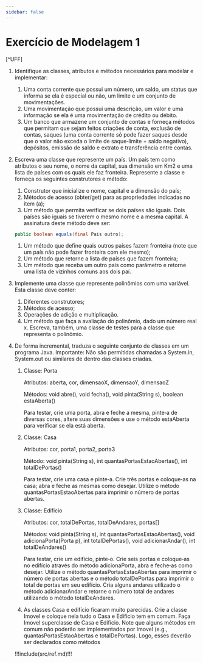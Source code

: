 ```yaml
---
sidebar: false
---
```


# Exercício de Modelagem 1

[^UFF]


1. Identifique as classes, atributos e métodos necessários para modelar e implementar: 
    1. Uma conta corrente que possui um número, um saldo, um status que informa se ela é especial ou não, um limite e um conjunto de movimentações. 
    1. Uma movimentação que possui uma descrição, um valor e uma informação se ela é uma movimentação de crédito ou débito. 
    1. Um banco que armazene um conjunto de contas e forneça métodos que permitam que sejam feitos criações de conta, exclusão de contas, saques (uma conta corrente só pode fazer saques desde que o valor não exceda o limite de saque‐limite + saldo negativo), depósitos, emissão de saldo e extrato e transferência entre contas.

1. Escreva uma classe que represente um país. Um país tem como atributos o seu nome, o nome da capital, sua dimensão em Km2 e uma lista de países com os quais ele faz fronteira. Represente a classe e forneça os seguintes construtores e método: 
    1. Construtor que inicialize o nome, capital e a dimensão do país;
    1. Métodos de acesso (obter/get) para as propriedades indicadas no item (a); 
    1. Um método que permita verificar se dois países são iguais. Dois países são iguais se tiverem o mesmo nome e a mesma capital. A assinatura deste método deve ser: 
    ```java
    public boolean equals(final Pais outro);
    ```
    1. Um método que define quais outros países fazem fronteira (note que um país não pode fazer fronteira com ele mesmo); 
    1. Um método que retorne a lista de países que fazem fronteira; 
    1. Um método que receba um outro país como parâmetro e retorne uma lista de vizinhos comuns aos dois paí.


1. Implemente uma classe que represente polinômios com uma variável.  Esta classe deve conter: 
    1. Diferentes construtores; 
    1. Métodos de acesso; 
    1. Operações de adição e multiplicação.  
    1. Um método que faça a avaliação do polinômio, dado um número real x. Escreva, também, uma classe de testes para a classe que representa o polinômio. 
4. De forma incremental, traduza o seguinte conjunto de classes em um programa Java. Importante: Não são permitidas chamadas a System.in, System.out ou similares de dentro das classes criadas. 
    1. Classe: Porta 
       
       Atributos: aberta, cor, dimensaoX, dimensaoY, dimensaoZ 
       
       Métodos: void abre(), void fecha(), void pinta(String s), boolean estaAberta() 
       
       Para testar, crie uma porta, abra e feche a mesma, pinte‐a de diversas cores, altere suas dimensões e use o método estaAberta para verificar se ela está aberta. 
    1. Classe: Casa 
    
        Atributos: cor, porta1, porta2, porta3 
        
        Método:  void  pinta(String  s),  int  quantasPortasEstaoAbertas(), int totalDePortas() 
        
        Para testar, crie uma casa e pinte‐a. Crie três portas e coloque‐as na casa; abra e feche as mesmas como desejar. Utilize o método quantasPortasEstaoAbertas para imprimir o número de portas abertas. 
        
    1. Classe: Edificio 
    
        Atributos: cor, totalDePortas, totalDeAndares, portas[] 
        
        Métodos:  void  pinta(String  s),  int  quantasPortasEstaoAbertas(), void adicionaPorta(Porta  p),  int  totalDePortas(),  void  adicionarAndar(),  int totalDeAndares() 
        
        Para testar, crie um edifício, pinte‐o. Crie seis portas e coloque‐as no edifício através do método adicionaPorta, abra e feche‐as como desejar. Utilize o método quantasPortasEstaoAbertas  para  imprimir  o  número  de  portas  abertas  e  o método totalDePortas para imprimir o total de portas em seu edifício. Cria alguns andares utilizado o método adicionarAndar e retorne o número total de andares utilizando o método totalDeAndares. 
        
    1. As classes Casa e edifício ficaram muito parecidas. Crie a classe Imovel e coloque nela tudo o Casa e Edificio tem em comum. Faça Imovel superclasse de Casa e Edificio. Note que alguns métodos em comum não poderão ser implementados por Imovel (e.g., quantasPortasEstaoAbertas e totalDePortas). Logo, esses deverão ser declarados como métodos 

    !!!include(src/ref.md)!!!